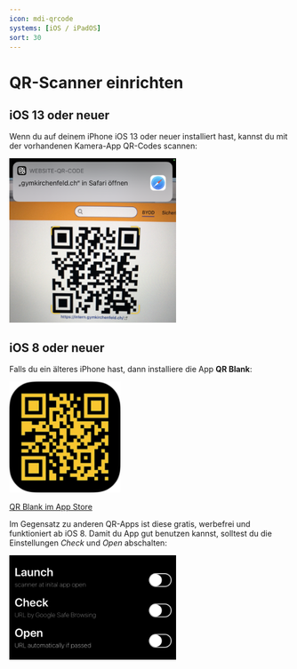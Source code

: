 ```yaml
---
icon: mdi-qrcode
systems: [iOS / iPadOS]
sort: 30
---
```


# QR-Scanner einrichten



## iOS 13 oder neuer

Wenn du auf deinem iPhone iOS 13 oder neuer installiert hast, kannst du mit der vorhandenen Kamera-App QR-Codes scannen:

![](./qr-code.png)

## iOS 8 oder neuer

Falls du ein älteres iPhone hast, dann installiere die App **QR Blank**:

[![](./qr-blank-logo.png)](https://apps.apple.com/app/id1137064763)

[QR Blank im App Store](https://apps.apple.com/app/id1137064763)

Im Gegensatz zu anderen QR-Apps ist diese gratis, werbefrei und funktioniert ab iOS 8. Damit du App gut benutzen kannst, solltest du die Einstellungen _Check_ und _Open_ abschalten:

![](./qr-blank-settings.png)
